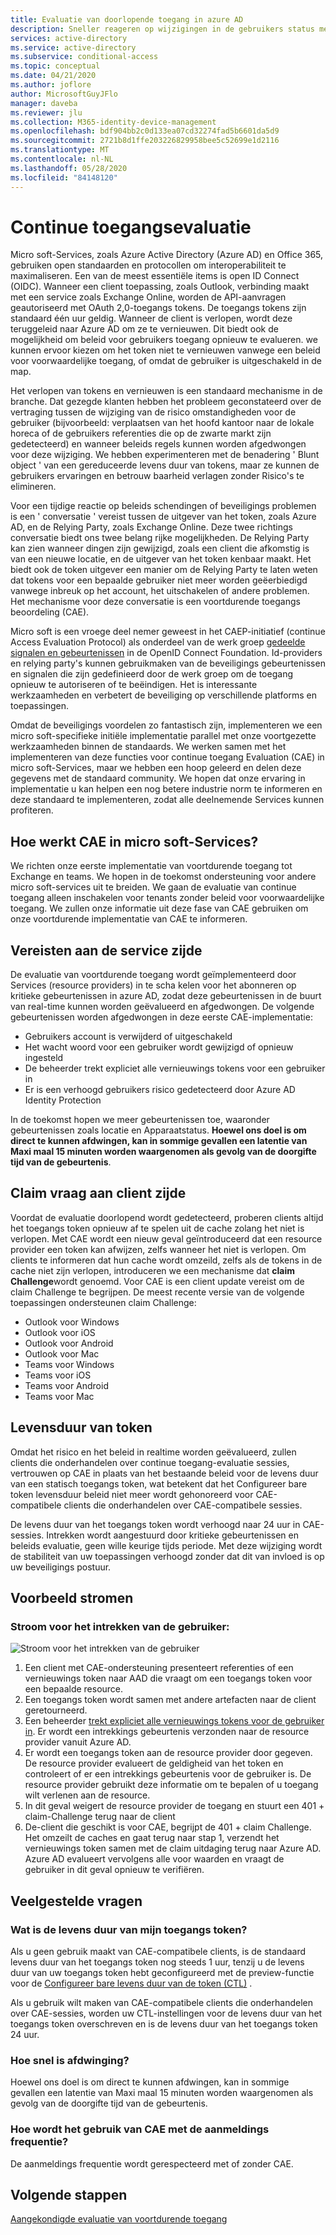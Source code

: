 ```yaml
---
title: Evaluatie van doorlopende toegang in azure AD
description: Sneller reageren op wijzigingen in de gebruikers status met de evaluatie van continue toegang in azure AD
services: active-directory
ms.service: active-directory
ms.subservice: conditional-access
ms.topic: conceptual
ms.date: 04/21/2020
ms.author: joflore
author: MicrosoftGuyJFlo
manager: daveba
ms.reviewer: jlu
ms.collection: M365-identity-device-management
ms.openlocfilehash: bdf904bb2c0d133ea07cd32274fad5b6601da5d9
ms.sourcegitcommit: 2721b8d1ffe203226829958bee5c52699e1d2116
ms.translationtype: MT
ms.contentlocale: nl-NL
ms.lasthandoff: 05/28/2020
ms.locfileid: "84148120"
---
```

# <a name="continuous-access-evaluation"></a>Continue toegangsevaluatie

Micro soft-Services, zoals Azure Active Directory (Azure AD) en Office 365, gebruiken open standaarden en protocollen om interoperabiliteit te maximaliseren. Een van de meest essentiële items is open ID Connect (OIDC). Wanneer een client toepassing, zoals Outlook, verbinding maakt met een service zoals Exchange Online, worden de API-aanvragen geautoriseerd met OAuth 2,0-toegangs tokens. De toegangs tokens zijn standaard één uur geldig. Wanneer de client is verlopen, wordt deze teruggeleid naar Azure AD om ze te vernieuwen. Dit biedt ook de mogelijkheid om beleid voor gebruikers toegang opnieuw te evalueren. we kunnen ervoor kiezen om het token niet te vernieuwen vanwege een beleid voor voorwaardelijke toegang, of omdat de gebruiker is uitgeschakeld in de map. 

Het verlopen van tokens en vernieuwen is een standaard mechanisme in de branche. Dat gezegde klanten hebben het probleem geconstateerd over de vertraging tussen de wijziging van de risico omstandigheden voor de gebruiker (bijvoorbeeld: verplaatsen van het hoofd kantoor naar de lokale horeca of de gebruikers referenties die op de zwarte markt zijn gedetecteerd) en wanneer beleids regels kunnen worden afgedwongen voor deze wijziging. We hebben experimenteren met de benadering ' Blunt object ' van een gereduceerde levens duur van tokens, maar ze kunnen de gebruikers ervaringen en betrouw baarheid verlagen zonder Risico's te elimineren.

Voor een tijdige reactie op beleids schendingen of beveiligings problemen is een ' conversatie ' vereist tussen de uitgever van het token, zoals Azure AD, en de Relying Party, zoals Exchange Online. Deze twee richtings conversatie biedt ons twee belang rijke mogelijkheden. De Relying Party kan zien wanneer dingen zijn gewijzigd, zoals een client die afkomstig is van een nieuwe locatie, en de uitgever van het token kenbaar maakt. Het biedt ook de token uitgever een manier om de Relying Party te laten weten dat tokens voor een bepaalde gebruiker niet meer worden geëerbiedigd vanwege inbreuk op het account, het uitschakelen of andere problemen. Het mechanisme voor deze conversatie is een voortdurende toegangs beoordeling (CAE).

Micro soft is een vroege deel nemer geweest in het CAEP-initiatief (continue Access Evaluation Protocol) als onderdeel van de werk groep [gedeelde signalen en gebeurtenissen](https://openid.net/wg/sse/) in de OpenID Connect Foundation. Id-providers en relying party's kunnen gebruikmaken van de beveiligings gebeurtenissen en signalen die zijn gedefinieerd door de werk groep om de toegang opnieuw te autoriseren of te beëindigen. Het is interessante werkzaamheden en verbetert de beveiliging op verschillende platforms en toepassingen.

Omdat de beveiligings voordelen zo fantastisch zijn, implementeren we een micro soft-specifieke initiële implementatie parallel met onze voortgezette werkzaamheden binnen de standaards. We werken samen met het implementeren van deze functies voor continue toegang Evaluation (CAE) in micro soft-Services, maar we hebben een hoop geleerd en delen deze gegevens met de standaard community. We hopen dat onze ervaring in implementatie u kan helpen een nog betere industrie norm te informeren en deze standaard te implementeren, zodat alle deelnemende Services kunnen profiteren.

## <a name="how-does-cae-work-in-microsoft-services"></a>Hoe werkt CAE in micro soft-Services?

We richten onze eerste implementatie van voortdurende toegang tot Exchange en teams. We hopen in de toekomst ondersteuning voor andere micro soft-services uit te breiden. We gaan de evaluatie van continue toegang alleen inschakelen voor tenants zonder beleid voor voorwaardelijke toegang. We zullen onze informatie uit deze fase van CAE gebruiken om onze voortdurende implementatie van CAE te informeren.

## <a name="service-side-requirements"></a>Vereisten aan de service zijde

De evaluatie van voortdurende toegang wordt geïmplementeerd door Services (resource providers) in te scha kelen voor het abonneren op kritieke gebeurtenissen in azure AD, zodat deze gebeurtenissen in de buurt van real-time kunnen worden geëvalueerd en afgedwongen. De volgende gebeurtenissen worden afgedwongen in deze eerste CAE-implementatie:

- Gebruikers account is verwijderd of uitgeschakeld
- Het wacht woord voor een gebruiker wordt gewijzigd of opnieuw ingesteld
- De beheerder trekt expliciet alle vernieuwings tokens voor een gebruiker in
- Er is een verhoogd gebruikers risico gedetecteerd door Azure AD Identity Protection

In de toekomst hopen we meer gebeurtenissen toe, waaronder gebeurtenissen zoals locatie en Apparaatstatus. **Hoewel ons doel is om direct te kunnen afdwingen, kan in sommige gevallen een latentie van Maxi maal 15 minuten worden waargenomen als gevolg van de doorgifte tijd van de gebeurtenis**. 

## <a name="client-side-claim-challenge"></a>Claim vraag aan client zijde

Voordat de evaluatie doorlopend wordt gedetecteerd, proberen clients altijd het toegangs token opnieuw af te spelen uit de cache zolang het niet is verlopen. Met CAE wordt een nieuw geval geïntroduceerd dat een resource provider een token kan afwijzen, zelfs wanneer het niet is verlopen. Om clients te informeren dat hun cache wordt omzeild, zelfs als de tokens in de cache niet zijn verlopen, introduceren we een mechanisme dat **claim Challenge**wordt genoemd. Voor CAE is een client update vereist om de claim Challenge te begrijpen. De meest recente versie van de volgende toepassingen ondersteunen claim Challenge:

- Outlook voor Windows 
- Outlook voor iOS 
- Outlook voor Android 
- Outlook voor Mac 
- Teams voor Windows
- Teams voor iOS 
- Teams voor Android 
- Teams voor Mac 

## <a name="token-lifetime"></a>Levensduur van token

Omdat het risico en het beleid in realtime worden geëvalueerd, zullen clients die onderhandelen over continue toegang-evaluatie sessies, vertrouwen op CAE in plaats van het bestaande beleid voor de levens duur van een statisch toegangs token, wat betekent dat het Configureer bare token levensduur beleid niet meer wordt gehonoreerd voor CAE-compatibele clients die onderhandelen over CAE-compatibele sessies.

De levens duur van het toegangs token wordt verhoogd naar 24 uur in CAE-sessies. Intrekken wordt aangestuurd door kritieke gebeurtenissen en beleids evaluatie, geen wille keurige tijds periode. Met deze wijziging wordt de stabiliteit van uw toepassingen verhoogd zonder dat dit van invloed is op uw beveiligings postuur. 

## <a name="example-flows"></a>Voorbeeld stromen

### <a name="user-revocation-event-flow"></a>Stroom voor het intrekken van de gebruiker:

![Stroom voor het intrekken van de gebruiker](./media/concept-fundamentals-continuous-access-evaluation/user-revocation-event-flow.png)

1. Een client met CAE-ondersteuning presenteert referenties of een vernieuwings token naar AAD die vraagt om een toegangs token voor een bepaalde resource.
1. Een toegangs token wordt samen met andere artefacten naar de client geretourneerd.
1. Een beheerder [trekt expliciet alle vernieuwings tokens voor de gebruiker in](https://docs.microsoft.com/powershell/module/azuread/revoke-azureaduserallrefreshtoken?view=azureadps-2.0). Er wordt een intrekkings gebeurtenis verzonden naar de resource provider vanuit Azure AD.
1. Er wordt een toegangs token aan de resource provider door gegeven. De resource provider evalueert de geldigheid van het token en controleert of er een intrekkings gebeurtenis voor de gebruiker is. De resource provider gebruikt deze informatie om te bepalen of u toegang wilt verlenen aan de resource.
1. In dit geval weigert de resource provider de toegang en stuurt een 401 + claim-Challenge terug naar de client
1. De-client die geschikt is voor CAE, begrijpt de 401 + claim Challenge. Het omzeilt de caches en gaat terug naar stap 1, verzendt het vernieuwings token samen met de claim uitdaging terug naar Azure AD. Azure AD evalueert vervolgens alle voor waarden en vraagt de gebruiker in dit geval opnieuw te verifiëren.
 
## <a name="faqs"></a>Veelgestelde vragen

### <a name="what-is-the-lifetime-of-my-access-token"></a>Wat is de levens duur van mijn toegangs token?

Als u geen gebruik maakt van CAE-compatibele clients, is de standaard levens duur van het toegangs token nog steeds 1 uur, tenzij u de levens duur van uw toegangs token hebt geconfigureerd met de preview-functie voor de [Configureer bare levens duur van de token (CTL)](../develop/active-directory-configurable-token-lifetimes.md) .

Als u gebruik wilt maken van CAE-compatibele clients die onderhandelen over CAE-sessies, worden uw CTL-instellingen voor de levens duur van het toegangs token overschreven en is de levens duur van het toegangs token 24 uur.

### <a name="how-quick-is-enforcement"></a>Hoe snel is afdwinging?

Hoewel ons doel is om direct te kunnen afdwingen, kan in sommige gevallen een latentie van Maxi maal 15 minuten worden waargenomen als gevolg van de doorgifte tijd van de gebeurtenis.

### <a name="how-will-cae-work-with-sign-in-frequency"></a>Hoe wordt het gebruik van CAE met de aanmeldings frequentie?

De aanmeldings frequentie wordt gerespecteerd met of zonder CAE.

## <a name="next-steps"></a>Volgende stappen

[Aangekondigde evaluatie van voortdurende toegang](https://techcommunity.microsoft.com/t5/azure-active-directory-identity/moving-towards-real-time-policy-and-security-enforcement/ba-p/1276933)
